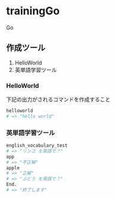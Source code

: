 # trainingGo
Go

## 作成ツール
1. HelloWorld 
2. 英単語学習ツール

### HelloWorld
下記の出力がされるコマンドを作成すること
```sh
helloworld
# => "hello world"
```
### 英単語学習ツール
```sh
english_vocabulary_test
# => "リンゴ を英語で？"
app
# => "不正解"
apple
# => "正解"
# => "ぶどう を英語で？"
End.
# => "終了します"
```
